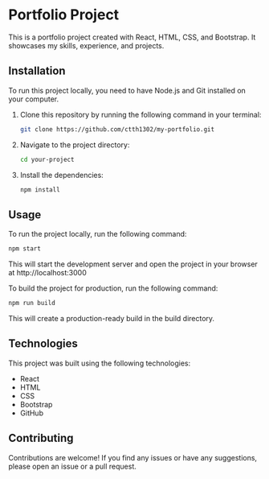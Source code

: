 # Portfolio Project

This is a portfolio project created with React, HTML, CSS, and Bootstrap. It showcases my skills, experience, and projects.

## Installation

To run this project locally, you need to have Node.js and Git installed on your computer.

1. Clone this repository by running the following command in your terminal:
   ```bash
   git clone https://github.com/ctth1302/my-portfolio.git
   ```
2. Navigate to the project directory:
   ```bash
   cd your-project
   ```
3. Install the dependencies:
   ```bash
   npm install
   ```

## Usage

To run the project locally, run the following command:
```bash
npm start
```
This will start the development server and open the project in your browser at http://localhost:3000 

To build the project for production, run the following command:
```bash
npm run build
```

This will create a production-ready build in the build directory.

## Technologies

This project was built using the following technologies:

* React
* HTML
* CSS
* Bootstrap
* GitHub

## Contributing

Contributions are welcome! If you find any issues or have any suggestions, please open an issue or a pull request.

